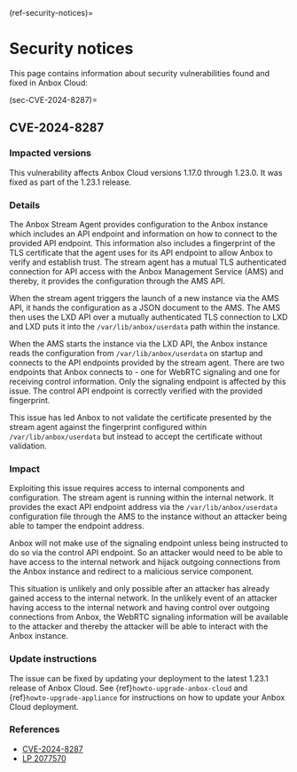 (ref-security-notices)=
# Security notices

This page contains information about security vulnerabilities found and fixed in Anbox Cloud:

(sec-CVE-2024-8287)=
## CVE-2024-8287

### Impacted versions

This vulnerability affects Anbox Cloud versions 1.17.0 through 1.23.0. It was fixed as part of the 1.23.1 release.

### Details

The Anbox Stream Agent provides configuration to the Anbox instance which includes an API endpoint and information on how to connect to the provided API endpoint. This information also includes a fingerprint of the TLS certificate that the agent uses for its API endpoint to allow Anbox to verify and establish trust. The stream agent has a mutual TLS authenticated connection for API access with the Anbox Management Service (AMS) and thereby, it provides the configuration through the AMS API.

When the stream agent triggers the launch of a new instance via the AMS API, it hands the configuration as a JSON document to the AMS. The AMS then uses the LXD API over a mutually authenticated TLS connection to LXD and LXD puts it into the `/var/lib/anbox/userdata` path within the instance.

When the AMS starts the instance via the LXD API, the Anbox instance reads the configuration from `/var/lib/anbox/userdata` on startup and connects to the API endpoints provided by the stream agent. There are two endpoints that Anbox connects to - one for WebRTC signaling and one for receiving control information. Only the signaling endpoint is affected by this issue. The control API endpoint is correctly verified with the provided fingerprint.

This issue has led Anbox to not validate the certificate presented by the stream agent against the fingerprint configured within `/var/lib/anbox/userdata` but instead to accept the certificate without validation.

### Impact

Exploiting this issue requires access to internal components and configuration. The stream agent is running within the internal network. It provides the exact API endpoint address via the `/var/lib/anbox/userdata` configuration file through the AMS to the instance without an attacker being able to tamper the endpoint address.

Anbox will not make use of the signaling endpoint unless being instructed to do so via the control API endpoint. So an attacker would need to be able to have access to the internal network and hijack outgoing connections from the Anbox instance and redirect to a malicious service component.

This situation is unlikely and only possible after an attacker has already gained access to the internal network. In the unlikely event of an attacker having access to the internal network and having control over outgoing connections from Anbox, the WebRTC signaling information will be available to the attacker and thereby the attacker will be able to interact with the Anbox instance.

### Update instructions

The issue can be fixed by updating your deployment to the latest 1.23.1 release of Anbox Cloud. See {ref}`howto-upgrade-anbox-cloud` and {ref}`howto-upgrade-appliance` for instructions on how to update your Anbox Cloud deployment.

### References

- [CVE-2024-8287](https://www.cve.org/CVERecord?id=CVE-2024-8287)
- [LP 2077570](https://bugs.launchpad.net/anbox-cloud/+bug/2077570)
